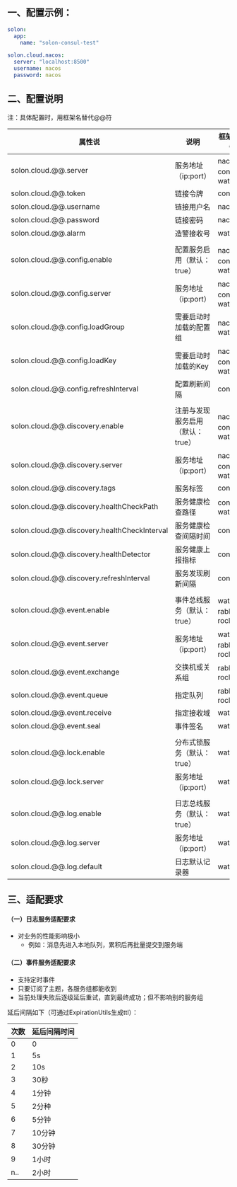 
## 一、配置示例：

```yaml
solon:
  app:
    name: "solon-consul-test"

solon.cloud.nacos:
  server: "localhost:8500"
  username: nacos
  password: nacos

```

## 二、配置说明

注：具体配置时，用框架名替代@@符

| 属性说 | 说明 | 框架可使用情况 | 
| -------- | -------- |  -------- |  
| solon.cloud.@@.server     |   服务地址（ip:port）   |    nacos、consul、water  |  
| solon.cloud.@@.token     |   链接令牌   |    consul   |  
| solon.cloud.@@.username     |  链接用户名    |  nacos    |  
| solon.cloud.@@.password     |  链接密码   |    nacos  |    
| solon.cloud.@@.alarm     |  造警接收号   |    water  |  
| | | |
| solon.cloud.@@.config.enable     |   配置服务启用（默认：true）   |   nacos、consul、water     |   
| solon.cloud.@@.config.server     |   服务地址（ip:port）   |   nacos、consul、water     | 
| solon.cloud.@@.config.loadGroup     |   需要启动时加载的配置组   |   nacos、water    |    
| solon.cloud.@@.config.loadKey     |  需要启动时加载的Key    |    nacos、consul、wate   |    
| solon.cloud.@@.config.refreshInterval     |  配置刷新间隔    |   consul    |     
| | | |
| solon.cloud.@@.discovery.enable     |    注册与发现服务启用（默认：true）   |     nacos、consul、water    | 
| solon.cloud.@@.discovery.server     |   服务地址（ip:port）   |   nacos、consul、water     | 
| solon.cloud.@@.discovery.tags     |  服务标签    |    consul    |  
| solon.cloud.@@.discovery.healthCheckPath     |  服务健康检查路径    |    consul、water    |     
| solon.cloud.@@.discovery.healthCheckInterval     |  服务健康检查间隔时间    |    consul    |    
| solon.cloud.@@.discovery.healthDetector     |   服务健康上报指标   |   consul     |     
| solon.cloud.@@.discovery.refreshInterval     |   服务发现刷新间隔   |   consul     |      
| | | |
| solon.cloud.@@.event.enable | 事件总线服务（默认：true）| water、rabbitmq、rocketmq |
| solon.cloud.@@.event.server     |   服务地址（ip:port）   |  water、rabbitmq、rocketmq     | 
| solon.cloud.@@.event.exchange     |   交换机或关系组   |  rabbitmq、rocketmq     | 
| solon.cloud.@@.event.queue     |   指定队列   |  rabbitmq、rocketmq     | 
| solon.cloud.@@.event.receive     |   指定接收域   |  water     | 
| solon.cloud.@@.event.seal | 事件签名 | water |
| | | |
| solon.cloud.@@.lock.enable | 分布式锁服务（默认：true）| water |
| solon.cloud.@@.lock.server     |   服务地址（ip:port）   |   water     | 
| | | |
| solon.cloud.@@.log.enable | 日志总线服务（默认：true）| water |
| solon.cloud.@@.log.server     |   服务地址（ip:port）   |   water     | 
| solon.cloud.@@.log.default | 日志默认记录器 | water |




## 三、适配要求

#### （一）日志服务适配要求

* 对业务的性能影响极小
  * 例如：消息先进入本地队列，累积后再批量提交到服务端

#### （二）事件服务适配要求

* 支持定时事件
* 只要订阅了主题，各服务组都能收到  
* 当前处理失败后逐级延后重试，直到最终成功；但不影响别的服务组

延后间隔如下（可通过ExpirationUtils生成ttl）：

| 次数 | 延后间隔时间 |
| --- | --- |
| 0 | 0 |
| 1 | 5s |
| 2 | 10s |
| 3 | 30秒 |
| 4 | 1分钟 |
| 5 | 2分种 |
| 6 | 5分钟 |
| 7 | 10分钟 |
| 8 | 30分钟 |
| 9 | 1小时 |
| n.. | 2小时 |